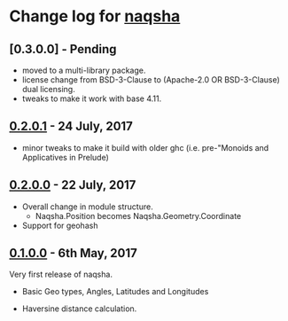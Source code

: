 # Change log for [naqsha]

## [0.3.0.0] - Pending

- moved to a multi-library package.
- license change from BSD-3-Clause to (Apache-2.0 OR BSD-3-Clause)
  dual licensing.
- tweaks to make it work with base 4.11.

## [0.2.0.1] - 24 July, 2017

- minor tweaks to make it build with older ghc (i.e. pre-"Monoids and Applicatives in Prelude)

## [0.2.0.0] - 22 July, 2017

* Overall change in module structure.
  - Naqsha.Position becomes Naqsha.Geometry.Coordinate
* Support for geohash

## [0.1.0.0] - 6th May, 2017

Very first release of naqsha.

* Basic Geo types, Angles, Latitudes and Longitudes

* Haversine distance calculation.


[naqsha]:  <http://github.com/naqsha/naqsha/> "Naqsha library"
[0.2.0.2]: <https://github.com/naqsha/naqsha/releases/tag/v0.2.0.2> "Release 0.2.0.1"
[0.2.0.1]: <https://github.com/naqsha/naqsha/releases/tag/v0.2.0.1> "Release 0.2.0.1"
[0.2.0.0]: <https://github.com/naqsha/naqsha/releases/tag/v0.2.0.0> "Release 0.2.0.0"
[0.1.0.0]: <https://github.com/naqsha/naqsha/releases/tag/v0.1.0.0> "Release 0.1.0.0"
